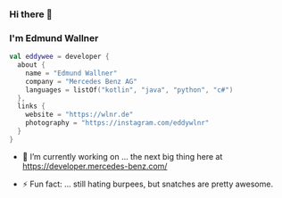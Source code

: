 ### Hi there 👋
### I'm Edmund Wallner
```kotlin
val eddywee = developer {
  about {
    name = "Edmund Wallner"
    company = "Mercedes Benz AG"
    languages = listOf("kotlin", "java", "python", "c#")
  },
  links {
    website = "https://wlnr.de"
    photography = "https://instagram.com/eddywlnr"
  }
}
```

- 🔭 I’m currently working on ...
the next big thing here at https://developer.mercedes-benz.com/

- ⚡ Fun fact: ...
still hating burpees, but snatches are pretty awesome.

<!--
**eddywee/eddywee** is a ✨ _special_ ✨ repository because its `README.md` (this file) appears on your GitHub profile.

Here are some ideas to get you started:

- 🔭 I’m currently working on ...
- 🌱 I’m currently learning ...
- 👯 I’m looking to collaborate on ...
- 🤔 I’m looking for help with ...
- 💬 Ask me about ...
- 📫 How to reach me: ...
- 😄 Pronouns: ...
- ⚡ Fun fact: ...
-->
